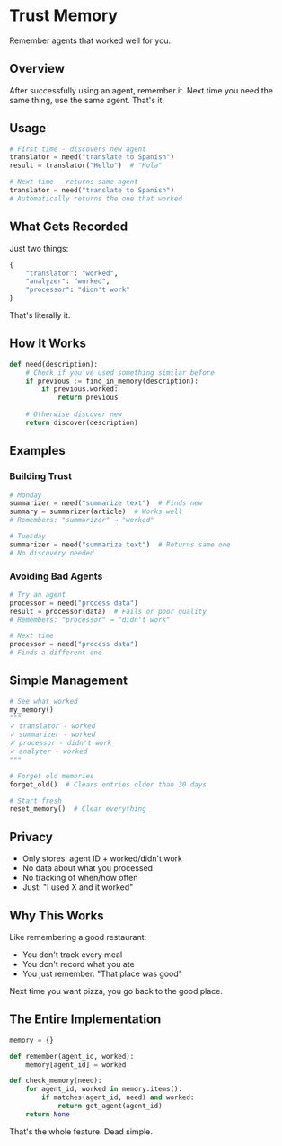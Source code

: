 # Trust Memory

Remember agents that worked well for you.

## Overview

After successfully using an agent, remember it. Next time you need the same thing, use the same agent. That's it.

## Usage

```python
# First time - discovers new agent
translator = need("translate to Spanish")
result = translator("Hello")  # "Hola"

# Next time - returns same agent
translator = need("translate to Spanish")  
# Automatically returns the one that worked
```

## What Gets Recorded

Just two things:
```python
{
    "translator": "worked",
    "analyzer": "worked",
    "processor": "didn't work"
}
```

That's literally it.

## How It Works

```python
def need(description):
    # Check if you've used something similar before
    if previous := find_in_memory(description):
        if previous.worked:
            return previous
    
    # Otherwise discover new
    return discover(description)
```

## Examples

### Building Trust
```python
# Monday
summarizer = need("summarize text")  # Finds new
summary = summarizer(article)  # Works well
# Remembers: "summarizer" → "worked"

# Tuesday  
summarizer = need("summarize text")  # Returns same one
# No discovery needed
```

### Avoiding Bad Agents
```python
# Try an agent
processor = need("process data")
result = processor(data)  # Fails or poor quality
# Remembers: "processor" → "didn't work"

# Next time
processor = need("process data")
# Finds a different one
```

## Simple Management

```python
# See what worked
my_memory()
"""
✓ translator - worked
✓ summarizer - worked  
✗ processor - didn't work
✓ analyzer - worked
"""

# Forget old memories
forget_old()  # Clears entries older than 30 days

# Start fresh
reset_memory()  # Clear everything
```

## Privacy

- Only stores: agent ID + worked/didn't work
- No data about what you processed
- No tracking of when/how often
- Just: "I used X and it worked"

## Why This Works

Like remembering a good restaurant:
- You don't track every meal
- You don't record what you ate
- You just remember: "That place was good"

Next time you want pizza, you go back to the good place.

## The Entire Implementation

```python
memory = {}

def remember(agent_id, worked):
    memory[agent_id] = worked

def check_memory(need):
    for agent_id, worked in memory.items():
        if matches(agent_id, need) and worked:
            return get_agent(agent_id)
    return None
```

That's the whole feature. Dead simple.